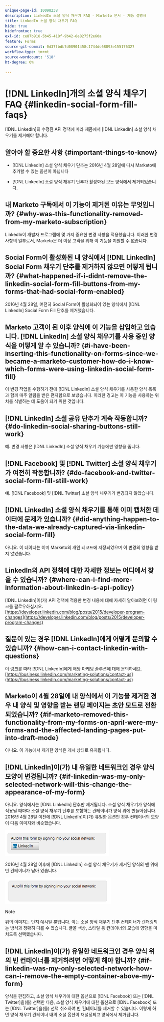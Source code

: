 ```yaml
---
unique-page-id: 10098238
description: LinkedIn 소셜 양식 채우기 FAQ - Marketo 문서 - 제품 설명서
title: LinkedIn 소셜 양식 채우기 FAQ
hide: true
hidefromtoc: true
exl-id: ce87b918-5b45-418f-9b42-8e8275f2e60a
feature: Forms
source-git-commit: 0d37fbdb7d08901458c1744dc68893e155176327
workflow-type: tm+mt
source-wordcount: '518'
ht-degree: 0%

---
```


# [!DNL LinkedIn]개의 소셜 양식 채우기 FAQ {#linkedin-social-form-fill-faqs}

[!DNL LinkedIn]의 수정된 API 정책에 따라 제품에서 [!DNL LinkedIn] 소셜 양식 채우기를 제거해야 합니다.

## 알아야 할 중요한 사항 {#important-things-to-know}

* [!DNL LinkedIn] 소셜 양식 채우기 단추는 2016년 4월 28일에 다시 Marketo에 추가할 수 있는 옵션이 아닙니다

* [!DNL LinkedIn] 소셜 양식 채우기 단추가 활성화된 모든 양식에서 제거되었습니다.

## 내 Marketo 구독에서 이 기능이 제거된 이유는 무엇입니까? {#why-was-this-functionality-removed-from-my-marketo-subscription}

LinkedIn이 개발자 프로그램에 몇 가지 중요한 변경 사항을 적용했습니다. 이러한 변경 사항의 일부로서, Marketo은 더 이상 고객을 위해 이 기능을 지원할 수 없습니다.

## Social Form이 활성화된 내 양식에서 [!DNL LinkedIn] Social Form 채우기 단추를 제거하지 않으면 어떻게 됩니까? {#what-happened-if-i-didnt-remove-the-linkedin-social-form-fill-buttons-from-my-forms-that-had-social-form-enabled}

2016년 4월 28일, 여전히 Social Form이 활성화되어 있는 양식에서 [!DNL LinkedIn] Social Form Fill 단추를 제거했습니다.

## Marketo 고객이 된 이후 양식에 이 기능을 삽입하고 있습니다. [!DNL LinkedIn] 소셜 양식 채우기를 사용 중인 양식을 어떻게 알 수 있습니까? {#i-have-been-inserting-this-functionality-on-forms-since-we-became-a-marketo-customer-how-do-i-know-which-forms-were-using-linkedin-social-form-fill}

이 변경 작업을 수행하기 전에 [!DNL LinkedIn] 소셜 양식 채우기를 사용한 양식 목록과 함께 매주 알림을 받은 편지함으로 보냈습니다. 이러한 경고는 이 기능을 사용하는 위치를 식별하는 데 도움이 되기 위한 것입니다.

## [!DNL LinkedIn] 소셜 공유 단추가 계속 작동합니까? {#do-linkedin-social-sharing-buttons-still-work}

예. 변경 사항은 [!DNL LinkedIn] 소셜 양식 채우기 기능에만 영향을 줍니다.

## [!DNL Facebook] 및 [!DNL Twitter] 소셜 양식 채우기가 여전히 작동합니까? {#do-facebook-and-twitter-social-form-fill-still-work}

예. [!DNL Facebook] 및 [!DNL Twitter] 소셜 양식 채우기가 변경되지 않았습니다.

## [!DNL LinkedIn] 소셜 양식 채우기를 통해 이미 캡처한 데이터에 문제가 있습니까? {#did-anything-happen-to-the-data-we-already-captured-via-linkedin-social-form-fill}

아니요. 이 데이터는 이미 Marketo의 개인 레코드에 저장되었으며 이 변경의 영향을 받지 않았습니다.

## LinkedIn의 API 정책에 대한 자세한 정보는 어디에서 찾을 수 있습니까? {#where-can-i-find-more-information-about-linkedin-s-api-policy}

[!DNL LinkedIn]이(가) API 정책에 적용한 변경 내용에 대해 자세히 알아보려면 이 링크를 팔로우하십시오. [https://developer.linkedin.com/blog/posts/2015/developer-program-changes](https://developer.linkedin.com/blog/posts/2015/developer-program-changes)

## 질문이 있는 경우 [!DNL LinkedIn]에게 어떻게 문의할 수 있습니까? {#how-can-i-contact-linkedin-with-questions}

이 링크를 따라 [!DNL LinkedIn]에게 해당 마케팅 솔루션에 대해 문의하세요. [https://business.linkedin.com/marketing-solutions/contact-us](https://business.linkedin.com/marketing-solutions/contact-us)

## Marketo이 4월 28일에 내 양식에서 이 기능을 제거한 경우 내 양식 및 영향을 받는 랜딩 페이지는 초안 모드로 전환되었습니까? {#if-marketo-removed-this-functionality-from-my-forms-on-april-were-my-forms-and-the-affected-landing-pages-put-into-draft-mode}

아니요. 이 기능에서 제거한 양식은 게시 상태로 유지됩니다.

## [!DNL LinkedIn]이(가) 내 유일한 네트워크인 경우 양식 모양이 변경됩니까? {#if-linkedin-was-my-only-selected-network-will-this-change-the-appearance-of-my-form}

아니요. 양식에서는 [!DNL LinkedIn] 단추만 제거됩니다. 소셜 양식 채우기가 양식에 적용될 때마다 소셜 양식 채우기 단추를 포함하는 컨테이너가 양식 위에 만들어집니다. 2016년 4월 28일 이전에 [!DNL LinkedIn]이(가) 유일한 옵션인 경우 컨테이너의 모양이 다음 이미지와 비슷했습니다.

![—](assets/one.png)

2016년 4월 28일 이후에 [!DNL LinkedIn] 소셜 양식 채우기가 제거된 양식의 맨 위에 빈 컨테이너가 남아 있습니다.

![—](assets/two.png)

>[!NOTE]
>
>위의 이미지는 단지 예시일 뿐입니다. 이는 소셜 양식 채우기 단추 컨테이너가 렌더링되는 방식과 정확히 다를 수 있습니다. 글꼴 색상, 스타일 등 컨테이너의 모습에 영향을 미치도록 선택했습니다.

## [!DNL LinkedIn]이(가) 유일한 네트워크인 경우 양식 위의 빈 컨테이너를 제거하려면 어떻게 해야 합니까? {#if-linkedin-was-my-only-selected-network-how-can-i-remove-the-empty-container-above-my-form}

양식을 편집하고, 소셜 양식 채우기에 대한 옵션으로 [!DNL Facebook] 또는 [!DNL Twitter]을(를) 선택한 다음, 소셜 양식 채우기에 대한 옵션으로 [!DNL Facebook] 또는 [!DNL Twitter]을(를) 선택 취소하여 빈 컨테이너를 제거할 수 있습니다. 이렇게 하면 양식 채우기 컨테이너 내의 소셜 옵션이 재설정되고 양식에서 제거됩니다.
